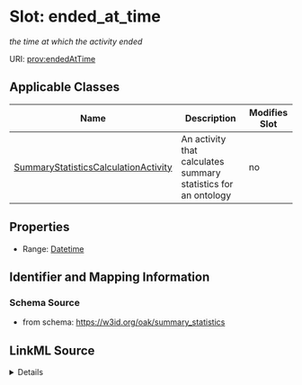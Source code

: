 

# Slot: ended_at_time


_the time at which the activity ended_



URI: [prov:endedAtTime](http://www.w3.org/ns/prov#endedAtTime)



<!-- no inheritance hierarchy -->





## Applicable Classes

| Name | Description | Modifies Slot |
| --- | --- | --- |
| [SummaryStatisticsCalculationActivity](SummaryStatisticsCalculationActivity.md) | An activity that calculates summary statistics for an ontology |  no  |







## Properties

* Range: [Datetime](Datetime.md)





## Identifier and Mapping Information







### Schema Source


* from schema: https://w3id.org/oak/summary_statistics




## LinkML Source

<details>
```yaml
name: ended_at_time
description: the time at which the activity ended
from_schema: https://w3id.org/oak/summary_statistics
rank: 1000
slot_uri: prov:endedAtTime
alias: ended_at_time
owner: SummaryStatisticsCalculationActivity
domain_of:
- SummaryStatisticsCalculationActivity
range: datetime

```
</details>